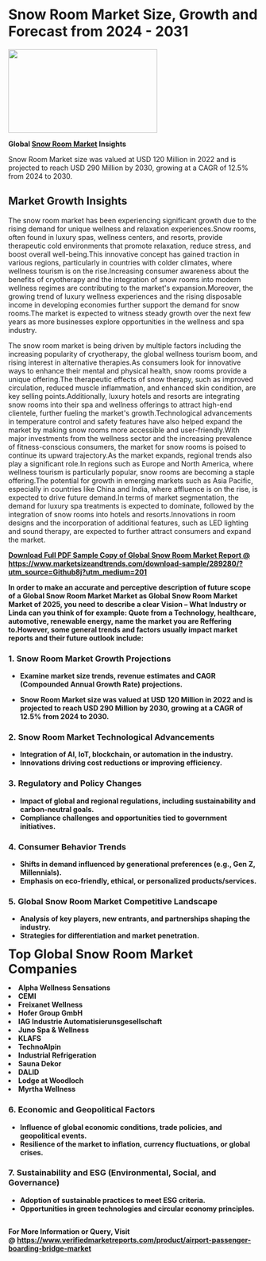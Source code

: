 <H1>Snow Room Market Size, Growth and Forecast from 2024 - 2031</H1><img class="aligncenter size-medium wp-image-584254" src="https://thirdeyenews.in/wp-content/uploads/2024/09/Global-Market-Research-300x168.jpeg" alt="" width="300" height="168" /><p><strong>Global&nbsp;<a href="https://www.marketsizeandtrends.com/download-sample/289280/?utm_source=Github8j?utm_medium=201">Snow Room Market</a> Insights</strong></p><p>Snow Room Market size was valued at USD 120 Million in 2022 and is projected to reach USD 290 Million by 2030, growing at a CAGR of 12.5% from 2024 to 2030.</p><p><h2>Market Growth Insights</h2> <p>The snow room market has been experiencing significant growth due to the rising demand for unique wellness and relaxation experiences.Snow rooms, often found in luxury spas, wellness centers, and resorts, provide therapeutic cold environments that promote relaxation, reduce stress, and boost overall well-being.This innovative concept has gained traction in various regions, particularly in countries with colder climates, where wellness tourism is on the rise.Increasing consumer awareness about the benefits of cryotherapy and the integration of snow rooms into modern wellness regimes are contributing to the market's expansion.Moreover, the growing trend of luxury wellness experiences and the rising disposable income in developing economies further support the demand for snow rooms.The market is expected to witness steady growth over the next few years as more businesses explore opportunities in the wellness and spa industry.</p> <p><strong><a href="#"></a></strong></p> <p>The snow room market is being driven by multiple factors including the increasing popularity of cryotherapy, the global wellness tourism boom, and rising interest in alternative therapies.As consumers look for innovative ways to enhance their mental and physical health, snow rooms provide a unique offering.The therapeutic effects of snow therapy, such as improved circulation, reduced muscle inflammation, and enhanced skin condition, are key selling points.Additionally, luxury hotels and resorts are integrating snow rooms into their spa and wellness offerings to attract high-end clientele, further fueling the market's growth.Technological advancements in temperature control and safety features have also helped expand the market by making snow rooms more accessible and user-friendly.With major investments from the wellness sector and the increasing prevalence of fitness-conscious consumers, the market for snow rooms is poised to continue its upward trajectory.As the market expands, regional trends also play a significant role.In regions such as Europe and North America, where wellness tourism is particularly popular, snow rooms are becoming a staple offering.The potential for growth in emerging markets such as Asia Pacific, especially in countries like China and India, where affluence is on the rise, is expected to drive future demand.In terms of market segmentation, the demand for luxury spa treatments is expected to dominate, followed by the integration of snow rooms into hotels and resorts.Innovations in room designs and the incorporation of additional features, such as LED lighting and sound therapy, are expected to further attract consumers and expand the market.<p><strong><a href="#"></p><p><span class=""><strong>Download Full PDF Sample Copy of Global Snow Room Market Report</strong> @ <a href="https://www.marketsizeandtrends.com/download-sample/289280/?utm_source=Github8j?utm_medium=201" target="_blank">https://www.marketsizeandtrends.com/download-sample/289280/?utm_source=Github8j?utm_medium=201</a></span></p><p>In order to make an accurate and perceptive description of future scope of a Global&nbsp;Snow Room Market Market as Global&nbsp;Snow Room Market Market of 2025, you need to describe a clear Vision &ndash; What Industry or Linda can you think of for example: Quote from a Technology, healthcare, automotive, renewable energy, name the market you are Reffering to.However, some general trends and factors usually impact market reports and their future outlook include:</p><h3>1.&nbsp;<strong>Snow Room Market Growth Projections</strong></h3><ul><li>Examine market size trends, revenue estimates and CAGR (Compounded Annual Growth Rate) projections.</li><li><p>Snow Room Market size was valued at USD 120 Million in 2022 and is projected to reach USD 290 Million by 2030, growing at a CAGR of 12.5% from 2024 to 2030.</p></li></ul><h3>2.&nbsp;<strong>Snow Room Market Technological Advancements</strong></h3><ul><li>Integration of AI, IoT, blockchain, or automation in the industry.</li><li>Innovations driving cost reductions or improving efficiency.</li></ul><h3>3.&nbsp;<strong>Regulatory and Policy Changes</strong></h3><ul><li>Impact of global and regional regulations, including sustainability and carbon-neutral goals.</li><li>Compliance challenges and opportunities tied to government initiatives.</li></ul><h3>4.&nbsp;<strong>Consumer Behavior Trends</strong></h3><ul><li>Shifts in demand influenced by generational preferences (e.g., Gen Z, Millennials).</li><li>Emphasis on eco-friendly, ethical, or personalized products/services.</li></ul><h3>5.&nbsp;<strong>Global Snow Room Market Competitive Landscape</strong></h3><ul><li>Analysis of key players, new entrants, and partnerships shaping the industry.</li><li>Strategies for differentiation and market penetration.</li></ul><p data-pm-slice="1 1 []"><span style="color: inherit; font-family: inherit; font-size: 25px;">Top Global Snow Room Market Companies</span></p><div class="" data-test-id=""><p><li>Alpha Wellness Sensations</li><li> CEMI</li><li> Freixanet Wellness</li><li> Hofer Group GmbH</li><li> IAG Industrie Automatisierunsgesellschaft</li><li> Juno Spa & Wellness</li><li> KLAFS</li><li> TechnoAlpin</li><li> Industrial Refrigeration</li><li> Sauna Dekor</li><li> DALID</li><li> Lodge at Woodloch</li><li> Myrtha Wellness</li></p></div><h3>6.&nbsp;<strong>Economic and Geopolitical Factors</strong></h3><ul><li>Influence of global economic conditions, trade policies, and geopolitical events.</li><li>Resilience of the market to inflation, currency fluctuations, or global crises.</li></ul><h3>7.&nbsp;<strong>Sustainability and ESG (Environmental, Social, and Governance)</strong></h3><ul><li>Adoption of sustainable practices to meet ESG criteria.</li><li>Opportunities in green technologies and circular economy principles.</li></ul><h2><strong style="font-size: 14px;">For More Information or Query, Visit @&nbsp;</strong><a style="background-color: #ffffff; font-size: 14px;" href="https://www.marketsizeandtrends.com/report/snow-room-market/" target="_blank">https://www.verifiedmarketreports.com/product/airport-passenger-boarding-bridge-market</a></h2>